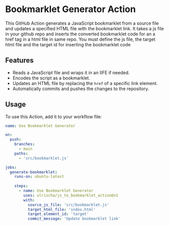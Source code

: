 # Bookmarklet Generator Action

This GitHub Action generates a JavaScript bookmarklet from a source file and updates a specified HTML file with the bookmarklet link.
It takes a js file in your github repo and inserts the converted bookmarklet code for an a href tag in a html file in same repo. You must define the js file, the target html file and the target id for inserting the bookmarklet code

## Features
- Reads a JavaScript file and wraps it in an IIFE if needed.
- Encodes the script as a bookmarklet.
- Updates an HTML file by replacing the `href` of a specific link element.
- Automatically commits and pushes the changes to the repository.

## Usage

To use this Action, add it to your workflow file:

```yaml
name: Use Bookmarklet Generator

on:
  push:
    branches:
      - main
    paths:
      - 'src/bookmarklet.js'

jobs:
  generate-bookmarklet:
    runs-on: ubuntu-latest
    
    steps:
      - name: Use Bookmarklet Generator
        uses: ulrischa/js_to_bookmarklet_action@v1
        with:
          source_js_file: 'src/bookmarklet.js'
          target_html_file: 'index.html'
          target_element_id: 'target'
          commit_message: 'Update bookmarklet link'



